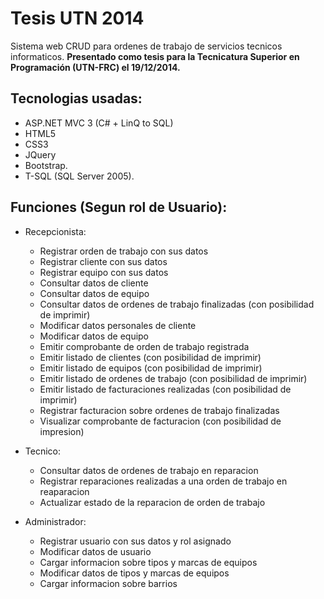 # Tesis UTN 2014
Sistema web CRUD para ordenes de trabajo de servicios tecnicos informaticos.
**Presentado como tesis para la Tecnicatura Superior en Programación (UTN-FRC) el 19/12/2014.**

## Tecnologias usadas: 
 - ASP.NET MVC 3 (C# + LinQ to SQL)
 - HTML5
 - CSS3
 - JQuery
 - Bootstrap.
 - T-SQL (SQL Server 2005).

## Funciones (Segun rol de Usuario):
 - Recepcionista: 
   - Registrar orden de trabajo con sus datos 
   - Registrar cliente con sus datos 
   - Registrar equipo con sus datos 
   - Consultar datos de cliente 
   - Consultar datos de equipo 
   - Consultar datos de ordenes de trabajo finalizadas (con posibilidad de imprimir) 
   - Modificar datos personales de cliente 
   - Modificar datos de equipo 
   - Emitir comprobante de orden de trabajo registrada 
   - Emitir listado de clientes (con posibilidad de imprimir) 
   - Emitir listado de equipos (con posibilidad de imprimir) 
   - Emitir listado de ordenes de trabajo (con posibilidad de imprimir) 
   - Emitir listado de facturaciones realizadas (con posibilidad de imprimir) 
   - Registrar facturacion sobre ordenes de trabajo finalizadas 
   - Visualizar comprobante de facturacion (con posibilidad de impresion) 

 - Tecnico: 
   - Consultar datos de ordenes de trabajo en reparacion 
   - Registrar reparaciones realizadas a una orden de trabajo en reaparacion 
   - Actualizar estado de la reparacion de orden de trabajo 

 - Administrador: 
   - Registrar usuario con sus datos y rol asignado 
   - Modificar datos de usuario 
   - Cargar informacion sobre tipos y marcas de equipos 
   - Modificar datos de tipos y marcas de equipos 
   - Cargar informacion sobre barrios
